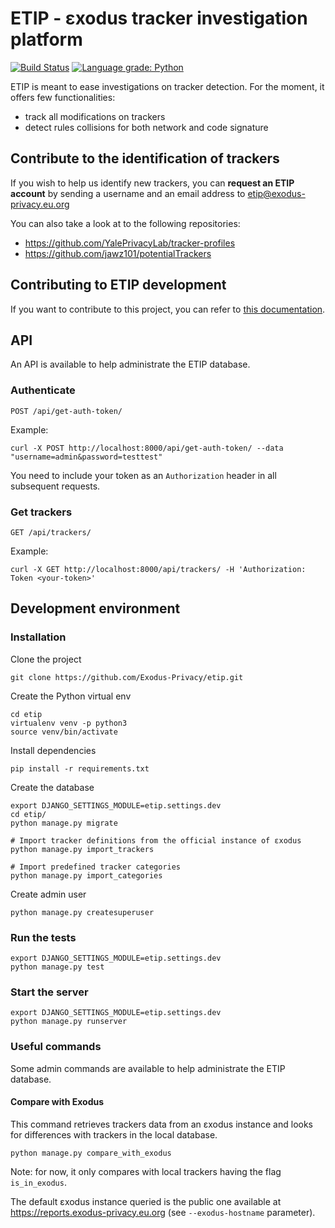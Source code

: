 # ETIP - εxodus tracker investigation platform
[![Build Status](https://travis-ci.org/Exodus-Privacy/etip.svg?branch=master)](https://travis-ci.org/Exodus-Privacy/etip) [![Language grade: Python](https://img.shields.io/lgtm/grade/python/g/Exodus-Privacy/etip.svg?logo=lgtm&logoWidth=18)](https://lgtm.com/projects/g/Exodus-Privacy/etip/context:python)

ETIP is meant to ease investigations on tracker detection. For the moment, it offers few functionalities:
* track all modifications on trackers
* detect rules collisions for both network and code signature

## Contribute to the identification of trackers

If you wish to help us identify new trackers, you can **request an ETIP account** by sending a username and an email address to etip@exodus-privacy.eu.org

You can also take a look at to the following repositories:
- https://github.com/YalePrivacyLab/tracker-profiles
- https://github.com/jawz101/potentialTrackers

## Contributing to ETIP development

If you want to contribute to this project, you can refer to [this documentation](CONTRIBUTING.md).

## API

An API is available to help administrate the ETIP database.

### Authenticate

```
POST /api/get-auth-token/
```

Example:
```
curl -X POST http://localhost:8000/api/get-auth-token/ --data "username=admin&password=testtest"
```

You need to include your token as an `Authorization` header in all subsequent requests.

### Get trackers

```
GET /api/trackers/
```

Example:
```
curl -X GET http://localhost:8000/api/trackers/ -H 'Authorization: Token <your-token>'
```

## Development environment

### Installation

Clone the project
```
git clone https://github.com/Exodus-Privacy/etip.git
```

Create the Python virtual env
```
cd etip
virtualenv venv -p python3
source venv/bin/activate
```

Install dependencies
```
pip install -r requirements.txt
```

Create the database
```
export DJANGO_SETTINGS_MODULE=etip.settings.dev
cd etip/
python manage.py migrate

# Import tracker definitions from the official instance of εxodus
python manage.py import_trackers

# Import predefined tracker categories
python manage.py import_categories
```

Create admin user
```
python manage.py createsuperuser
```

### Run the tests

```
export DJANGO_SETTINGS_MODULE=etip.settings.dev
python manage.py test
```

### Start the server

```
export DJANGO_SETTINGS_MODULE=etip.settings.dev
python manage.py runserver
```

### Useful commands

Some admin commands are available to help administrate the ETIP database.

#### Compare with Exodus

This command retrieves trackers data from an εxodus instance and looks for differences with trackers in the local database.
```
python manage.py compare_with_exodus
```

Note: for now, it only compares with local trackers having the flag `is_in_exodus`.

The default εxodus instance queried is the public one available at https://reports.exodus-privacy.eu.org (see `--exodus-hostname` parameter).
